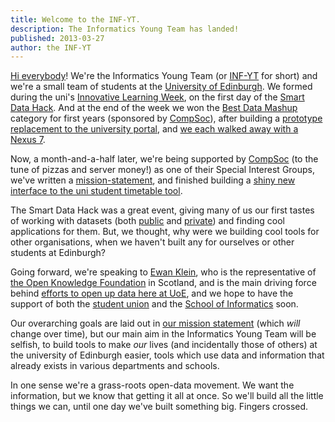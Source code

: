 ```yaml
---
title: Welcome to the INF-YT.
description: The Informatics Young Team has landed!
published: 2013-03-27
author: the INF-YT
---
```


[Hi everybody][dr. nick]! We're the Informatics Young Team (or [INF-YT][] for
short) and we're a small team of students at the [University of Edinburgh][].
We formed during the uni's [Innovative Learning Week][ilw], on the first day
of the [Smart Data Hack][]. And at the end of the week we won the
[Best Data Mashup][] category for first years (sponsored by [CompSoc][]),
after building a
[prototype replacement to the university portal][myed 2."oh"],
and [we each walked away with a Nexus 7][#winning].

Now, a month-and-a-half later, we're being supported by [CompSoc][]
(to the tune of pizzas and server money!) as one of their Special Interest
Groups, we've written a [mission-statement][], and finished building
a [shiny new interface to the uni student timetable tool][inf-ytimetab].

The Smart Data Hack was a great event, giving many of us our first tastes
of working with datasets (both [public][aliss] and [private][skyscanner])
and finding cool applications for them. But, we thought, why were we
building cool tools for other organisations, when we haven't built any
for ourselves or other students at Edinburgh?

Going forward, we're speaking to [Ewan Klein][], who is the representative of
[the Open Knowledge Foundation][okfn] in Scotland, and is the main driving
force behind [efforts to open up data here at UoE][data.ed.ac.uk],
and we hope to have the support of both the [student union][EUSA]
and the [School of Informatics][] soon.

Our overarching goals are laid out in [our mission statement][mission-statement]
(which *will* change over time), but our main aim in the
Informatics Young Team will be selfish, to build tools to make *our*
lives (and incidentally those of others) at the university of Edinburgh
easier, tools which use data and information that already exists in
various departments and schools.


In one sense we're a grass-roots open-data movement.
We want the information, but we know that getting it all at once.
So we'll build all the little things we can, until one day we've built
something big. Fingers crossed.

<!-- references/links -->

[dr. nick]: http://youtu.be/YlmECL2ED2I
[INF-YT]: http://inf-yt.org.uk
[University of Edinburgh]: http://www.ed.ac.uk
[ilw]: http://www.ed.ac.uk/staff-students/students/studies/innovative-learning
[Smart Data Hack]: http://data.inf.ed.ac.uk/ilwhack/
[Best Data Mashup]: http://data.inf.ed.ac.uk/ilwhack/
[CompSoc]: http://www.comp-soc.com/
[myed 2."oh"]: https://github.com/INF-YT/don
[#winning]: /img/2013-02-after-ilwhack.jpg
[mission-statement]: /mission-statement
[inf-ytimetab]: https://github.com/INF-YT/INF-YTimetab
[aliss]: http://www.aliss.org/
[skyscanner]: http://www.skyscanner.net/
[Ewan Klein]: http://homepages.inf.ed.ac.uk/ewan/
[okfn]: http://scot.okfn.org/
[data.ed.ac.uk]: http://data.inf.ed.ac.uk/
[EUSA]: http://www.eusa.ed.ac.uk/
[School of Informatics]: http://inf.ed.ac.uk/

